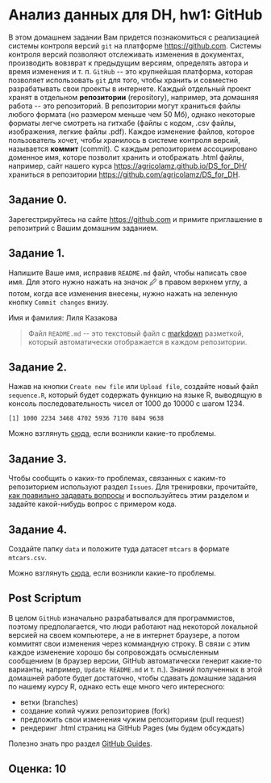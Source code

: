 # Анализ данных для DH, hw1: GitHub

В этом домашнем задании Вам придется познакомиться с реализацией системы контроля версий `git` на платформе <https://github.com>. Системы контроля версий позволяют отслеживать изменения в документах, производить вовзврат к предыдущим версиям, определять автора и время изменения и т. п. `GitHub` -- это крупнейшая платформа, которая позволяет использовать `git` для того, чтобы хранить и совместно разрабатывать свои проекты в интернете. Каждый отдельный проект хранят в отдельном **репозитории** (repository), например, эта домашняя работа -- это репозиторий. В репозитории могут храниться файлы любого формата (но размером меньше чем 50 Мб), однако некоторые форматы легче смотреть на гитхабе (файлы с кодом, .csv файлы, изображения, легкие файлы .pdf). Каждое изменение файлов, которое пользователь хочет, чтобы хранилось в системе контроля версий, называется **коммит** (commit). С каждым репозиторием ассоциировано доменное имя, которе позволит хранить и отображать .html файлы, например, сайт нашего курса <https://agricolamz.github.io/DS_for_DH/> храниться в репозитории <https://github.com/agricolamz/DS_for_DH>.

## Задание 0.
Зарегестрируйтесь на сайте <https://github.com> и примите приглашение в репозитрий с Вашим домашним заданием.

## Задание 1.
Напишите Ваше имя, исправив `README.md` файл, чтобы написать свое имя. Для этого нужно нажать на значок 🖉 в правом верхнем углу, а потом, когда все изменения внесены, нужно нажать на зеленную кнопку `Commit changes` внизу.

Имя и фамилия: Лиля Казакова

> Файл `README.md` -- это текстовый файл с [markdown](https://ru.wikipedia.org/wiki/Markdown) разметкой, который автоматически отображается в каждом репозитории.

## Задание 2.
Нажав на кнопки `Create new file` или `Upload file`, cоздайте новый файл `sequence.R`, который будет содержать функцию на языке R, выводящую в консоль последовательность чисел от 1000 до 10000 с шагом 1234.

```
[1] 1000 2234 3468 4702 5936 7170 8404 9638
```

Можно взглянуть [сюда](https://github.blog/2012-12-05-creating-files-on-github/), если возникли какие-то проблемы.

## Задание 3.
Чтобы сообщить о каких-то проблемах, связанных с каким-то репозиторием используют раздел `Issues`. Для тренировки, прочитайте, [как правильно задавать вопросы](https://stackoverflow.com/questions/5963269/how-to-make-a-great-r-reproducible-example) и  воспользуйтесь этим разделом и задайте какой-нибудь вопрос с примером кода.

## Задание 4.
Создайте папку `data` и положите туда датасет `mtcars` в формате `mtcars.csv`.

Можно взглянуть [сюда](https://github.com/KirstieJane/STEMMRoleModels/wiki/Creating-new-folders-in-GitHub-repository-via-the-browser), если возникли какие-то проблемы.

## Post Scriptum

В целом `GitHub` изначально разрабатывался для программистов, поэтому предполагается, что люди работают над некоторой локальной версией на своем компьютере, а не в интернет браузере, а потом коммитят свои изменения через коммандную строку. В связи с этим каждое изменение хорошо бы сопровождать осмысленным сообщением (в браузер версии, GitHub автоматически генерит какие-то варианты, например, `Update README.md` и т. п.). Знаний полученных в этой домашней работе будет достаточно, чтобы сдавать домашние задания по нашему курсу R, однако есть еще много чего интересного:

* ветки (branches)
* создание копий чужих репозиториев (fork)
* предложить свои изменения чужим репозиториям (pull request)
* рендеринг .html страниц на GitHub Pages (мы будем обсуждать)

Полезно знать про раздел [GitHub Guides](https://guides.github.com/).

## Оценка: 10






